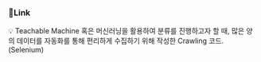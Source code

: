 ### 🔗Link

<aside>
💡 Teachable Machine 혹은 머신러닝을 활용하여 분류를 진행하고자 할 때, 많은 양의 데이터를 자동화를 통해 편리하게 수집하기 위해 작성한 Crawling 코드. (Selenium)

</aside>


